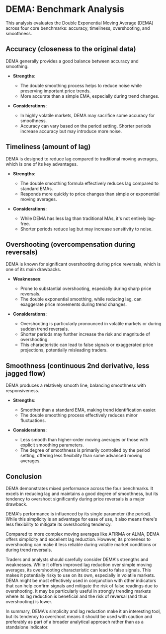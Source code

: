 # DEMA: Benchmark Analysis

This analysis evaluates the Double Exponential Moving Average (DEMA) across four core benchmarks: accuracy, timeliness, overshooting, and smoothness.

## Accuracy (closeness to the original data)

DEMA generally provides a good balance between accuracy and smoothing.

- **Strengths**:
  - The double smoothing process helps to reduce noise while preserving important price trends.
  - More accurate than a simple EMA, especially during trend changes.

- **Considerations**:
  - In highly volatile markets, DEMA may sacrifice some accuracy for smoothness.
  - Accuracy can vary based on the period setting. Shorter periods increase accuracy but may introduce more noise.

## Timeliness (amount of lag)

DEMA is designed to reduce lag compared to traditional moving averages, which is one of its key advantages.

- **Strengths**:
  - The double smoothing formula effectively reduces lag compared to standard EMAs.
  - Responds more quickly to price changes than simple or exponential moving averages.

- **Considerations**:
  - While DEMA has less lag than traditional MAs, it's not entirely lag-free.
  - Shorter periods reduce lag but may increase sensitivity to noise.

## Overshooting (overcompensation during reversals)

DEMA is known for significant overshooting during price reversals, which is one of its main drawbacks.

- **Weaknesses**:
    - Prone to substantial overshooting, especially during sharp price reversals.
    - The double exponential smoothing, while reducing lag, can exaggerate price movements during trend changes.

- **Considerations**:
    - Overshooting is particularly pronounced in volatile markets or during sudden trend reversals.
    - Shorter periods may further increase the risk and magnitude of overshooting.
    - This characteristic can lead to false signals or exaggerated price projections, potentially misleading traders.

## Smoothness (continuous 2nd derivative, less jagged flow)

DEMA produces a relatively smooth line, balancing smoothness with responsiveness.

- **Strengths**:
  - Smoother than a standard EMA, making trend identification easier.
  - The double smoothing process effectively reduces minor fluctuations.

- **Considerations**:
  - Less smooth than higher-order moving averages or those with explicit smoothing parameters.
  - The degree of smoothness is primarily controlled by the period setting, offering less flexibility than some advanced moving averages.

## Conclusion

DEMA demonstrates mixed performance across the four benchmarks. It excels in reducing lag and maintains a good degree of smoothness, but its tendency to overshoot significantly during price reversals is a major drawback.

DEMA's performance is influenced by its single parameter (the period). While this simplicity is an advantage for ease of use, it also means there's less flexibility to mitigate its overshooting tendency.

Compared to more complex moving averages like AFIRMA or ALMA, DEMA offers simplicity and excellent lag reduction. However, its proneness to overshooting can make it less reliable during volatile market conditions or during trend reversals.

Traders and analysts should carefully consider DEMA's strengths and weaknesses. While it offers improved lag reduction over simple moving averages, its overshooting characteristic can lead to false signals. This makes it potentially risky to use on its own, especially in volatile markets.
DEMA might be most effectively used in conjunction with other indicators that can help confirm signals and mitigate the risk of false readings due to overshooting. It may be particularly useful in strongly trending markets where its lag reduction is beneficial and the risk of reversal (and thus overshooting) is lower.

In summary, DEMA's simplicity and lag reduction make it an interesting tool, but its tendency to overshoot means it should be used with caution and preferably as part of a broader analytical approach rather than as a standalone indicator.